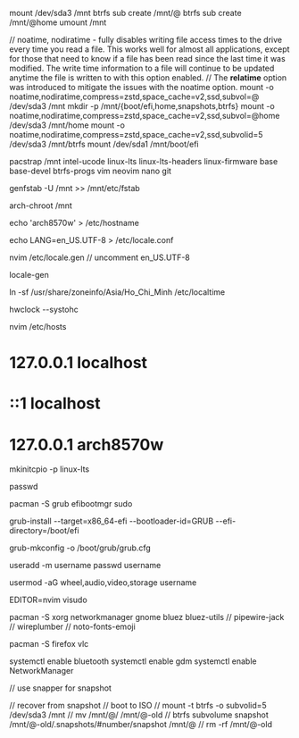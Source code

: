 mount /dev/sda3 /mnt
btrfs sub create /mnt/@
btrfs sub create /mnt/@home
umount /mnt

// noatime, nodiratime - fully disables writing file access times to the drive every time you read a file. This works well for almost all applications, except for those that need to know if a file has been read since the last time it was modified. The write time information to a file will continue to be updated anytime the file is written to with this option enabled.
// The **relatime** option was introduced to mitigate the issues with the noatime option.
mount -o noatime,nodiratime,compress=zstd,space_cache=v2,ssd,subvol=@ /dev/sda3 /mnt
mkdir -p /mnt/{boot/efi,home,snapshots,btrfs}
mount -o noatime,nodiratime,compress=zstd,space_cache=v2,ssd,subvol=@home /dev/sda3 /mnt/home
mount -o noatime,nodiratime,compress=zstd,space_cache=v2,ssd,subvolid=5 /dev/sda3 /mnt/btrfs
mount /dev/sda1 /mnt/boot/efi

pacstrap /mnt intel-ucode linux-lts linux-lts-headers linux-firmware base base-devel btrfs-progs vim neovim nano git

genfstab -U /mnt >> /mnt/etc/fstab

arch-chroot /mnt

echo 'arch8570w' > /etc/hostname

echo LANG=en_US.UTF-8 > /etc/locale.conf

nvim /etc/locale.gen
// uncomment en_US.UTF-8

locale-gen

ln -sf /usr/share/zoneinfo/Asia/Ho_Chi_Minh /etc/localtime

hwclock --systohc

nvim /etc/hosts
# 127.0.0.1           localhost
# ::1                 localhost
# 127.0.0.1           arch8570w

mkinitcpio -p linux-lts

passwd

pacman -S grub efibootmgr sudo

grub-install --target=x86_64-efi --bootloader-id=GRUB --efi-directory=/boot/efi

grub-mkconfig -o /boot/grub/grub.cfg

useradd -m username
passwd username

usermod -aG wheel,audio,video,storage username

EDITOR=nvim visudo

pacman -S xorg networkmanager gnome bluez bluez-utils
// pipewire-jack
// wireplumber
// noto-fonts-emoji

pacman -S firefox vlc 

systemctl enable bluetooth
systemctl enable gdm
systemctl enable NetworkManager

// use snapper for snapshot

// recover from snapshot
// boot to ISO
// mount -t btrfs -o subvolid=5 /dev/sda3 /mnt
// mv /mnt/@/ /mnt/@-old
// btrfs subvolume snapshot /mnt/@-old/.snapshots/#number/snapshot /mnt/@
// rm -rf /mnt/@-old
